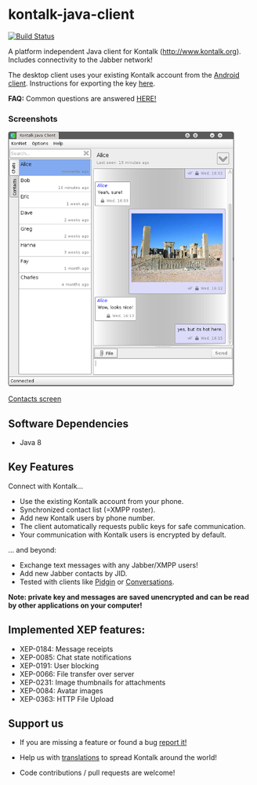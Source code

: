 kontalk-java-client
===================

[![Build Status](https://travis-ci.org/kontalk/desktopclient-java.svg?branch=master)](https://travis-ci.org/kontalk/desktopclient-java)

A platform independent Java client for Kontalk (http://www.kontalk.org). Includes connectivity to the Jabber network!

The desktop client uses your existing Kontalk account from the [Android client](https://github.com/kontalk/androidclient/blob/master/README.md#kontalk-official-android-client). Instructions for exporting the key [here](https://github.com/kontalk/androidclient/wiki/Export-personal-key-to-another-device).

**FAQ:** Common questions are answered [HERE!](https://github.com/kontalk/desktopclient-java/wiki)

### Screenshots

![Conversation screen](/misc/kon_snap1.png?raw=true)

[Contacts screen](/misc/kon_snap2.png?raw=true)

## Software Dependencies

- Java 8

## Key Features

Connect with Kontalk...
- Use the existing Kontalk account from your phone.
- Synchronized contact list (=XMPP roster).
- Add new Kontalk users by phone number.
- The client automatically requests public keys for safe communication.
- Your communication with Kontalk users is encrypted by default.

... and beyond:
- Exchange text messages with any Jabber/XMPP users!
- Add new Jabber contacts by JID.
- Tested with clients like [Pidgin](https://pidgin.im/) or [Conversations](https://github.com/siacs/Conversations).

**Note: private key and messages are saved unencrypted and can be read by other
applications on your computer!**

## Implemented XEP features:
- XEP-0184: Message receipts
- XEP-0085: Chat state notifications
- XEP-0191: User blocking
- XEP-0066: File transfer over server
- XEP-0231: Image thumbnails for attachments
- XEP-0084: Avatar images
- XEP-0363: HTTP File Upload

## Support us

* If you are missing a feature or found a bug [report it!](https://github.com/kontalk/desktopclient-java/issues)

* Help us with [translations](https://translate.kontalk.org) to spread Kontalk around the world!

* Code contributions / pull requests are welcome!
